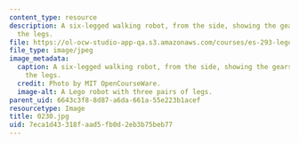 ```yaml
---
content_type: resource
description: A six-legged walking robot, from the side, showing the gears that move
  the legs.
file: https://ol-ocw-studio-app-qa.s3.amazonaws.com/courses/es-293-lego-robotics-spring-2007/7eca1d43318faad5fb0d2eb3b75beb77_0230.jpg
file_type: image/jpeg
image_metadata:
  caption: A six-legged walking robot, from the side, showing the gears that move
    the legs.
  credit: Photo by MIT OpenCourseWare.
  image-alt: A Lego robot with three pairs of legs.
parent_uid: 6643c3f8-8d87-a6da-661a-55e223b1acef
resourcetype: Image
title: 0230.jpg
uid: 7eca1d43-318f-aad5-fb0d-2eb3b75beb77
---
```

